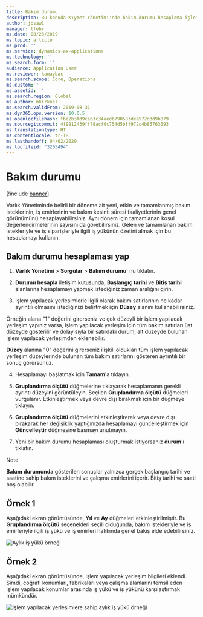 ```yaml
---
title: Bakım durumu
description: Bu konuda Kıymet Yönetimi'nde bakım durumu hesaplama işlemi açıklanmaktadır.
author: josaw1
manager: tfehr
ms.date: 08/23/2019
ms.topic: article
ms.prod: ''
ms.service: dynamics-ax-applications
ms.technology: ''
ms.search.form: ''
audience: Application User
ms.reviewer: kamaybac
ms.search.scope: Core, Operations
ms.custom: ''
ms.assetid: ''
ms.search.region: Global
ms.author: mkirknel
ms.search.validFrom: 2019-08-31
ms.dyn365.ops.version: 10.0.5
ms.openlocfilehash: fbe2b3fd9ce63c34aedb790583dea572d3d9b079
ms.sourcegitcommit: 4f9912439ff78acf0c754d5bff972c4b85763093
ms.translationtype: HT
ms.contentlocale: tr-TR
ms.lasthandoff: 04/02/2020
ms.locfileid: "3205494"
---
```

# <a name="maintenance-status"></a>Bakım durumu

[!include [banner](../../includes/banner.md)]

 

Varlık Yönetiminde belirli bir döneme ait yeni, etkin ve tamamlanmış bakım isteklerinin, iş emirlerinin ve bakım kesinti süresi faaliyetlerinin genel görünümünü hesaplayabilirsiniz. Aynı dönem için tamamlanan koşul değerlendirmelerinin sayısını da görebilirsiniz. Gelen ve tamamlanan bakım istekleriyle ve iş siparişleriyle ilgili iş yükünün özetini almak için bu hesaplamayı kullanın.

## <a name="make-a-maintenance-status-calculation"></a>Bakım durumu hesaplaması yap

1. **Varlık Yönetimi** > **Sorgular** > **Bakım durumu**' nu tıklatın.

2. **Durumu hesapla** iletişim kutusunda, **Başlangıç tarihi** ve **Bitiş tarihi** alanlarına hesaplamayı yapmak istediğiniz zaman aralığını girin.

3. İşlem yapılacak yerleşimlerle ilgili olarak bakım satırlarının ne kadar ayrıntılı olmasını istediğinizi belirtmek için **Düzey** alanını kullanabilirsiniz. 

  Örneğin alana "1" değerini girerseniz ve çok düzeyli bir işlem yapılacak yerleşim yapınız varsa, işlem yapılacak yerleşim için tüm bakım satırları üst düzeyde gösterilir ve dolayısıyla bir satırdaki durum, alt düzeyde bulunan işlem yapılacak yerleşimden eklenebilir. 
  
  **Düzey** alanına "0" değerini girerseniz ilişkili oldukları tüm işlem yapılacak yerleşim düzeylerinde bulunan tüm bakım satırlarını gösteren ayrıntılı bir sonuç görürsünüz.

4. Hesaplamayı başlatmak için **Tamam**'a tıklayın.

5. **Gruplandırma ölçütü** düğmelerine tıklayarak hesaplamanın gerekli ayrıntı düzeyini görüntüleyin. Seçilen **Gruplandırma ölçütü** düğmeleri vurgulanır. Etkinleştirmek veya devre dışı bırakmak için bir düğmeye tıklayın.

6. **Gruplandırma ölçütü** düğmelerini etkinleştirerek veya devre dışı bırakarak her değişiklik yaptığınızda hesaplamayı güncelleştirmek için **Güncelleştir** düğmesine basmayı unutmayın.

7. Yeni bir bakım durumu hesaplaması oluşturmak istiyorsanız **durum**'ı tıklatın.

>[!NOTE]
>**Bakım durumunda** gösterilen sonuçlar yalnızca gerçek başlangıç tarihi ve saatine sahip bakım isteklerini ve çalışma emirlerini içerir. Bitiş tarihi ve saati boş olabilir.

## <a name="example-1"></a>Örnek 1

Aşağıdaki ekran görüntüsünde, **Yıl** ve **Ay** düğmeleri etkinleştirilmiştir. Bu **Gruplandırma ölçütü** seçenekleri seçili olduğunda, bakım istekleriyle ve iş emirleriyle ilgili iş yükü ve iş emirleri hakkında genel bakış elde edebilirsiniz. 

![Aylık iş yükü örneği](media/13-controlling-and-reporting.png)

## <a name="example-2"></a>Örnek 2

Aşağıdaki ekran görüntüsünde, işlem yapılacak yerleşim bilgileri eklendi. Şimdi, coğrafi konumları, fabrikaları veya çalışma alanlarını temsil eden işlem yapılacak konumlar arasında iş yükü ve iş yükünü karşılaştırmak mümkündür. 

![İşlem yapılacak yerleşimlere sahip aylık iş yükü örneği](media/14-controlling-and-reporting.png)

